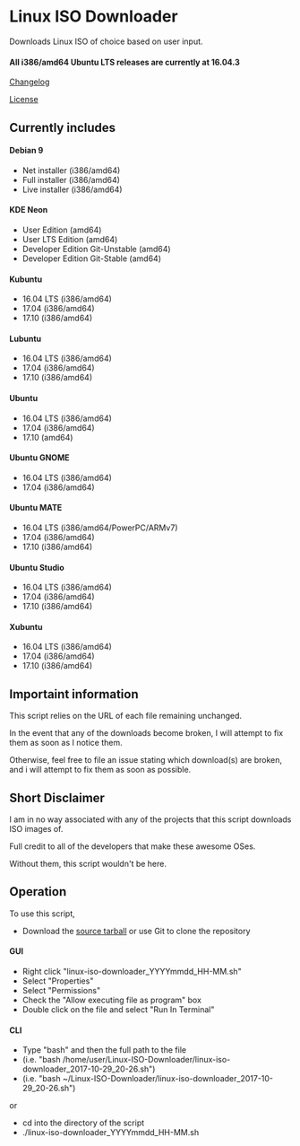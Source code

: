Linux ISO Downloader
====================

Downloads Linux ISO of choice based on user input.

#### All i386/amd64 Ubuntu LTS releases are currently at 16.04.3

[Changelog][1]

[License][2]

[1]: https://github.com/Flamestar98/Linux-ISO-Downloader/blob/master/CHANGELOG.md
[2]: https://github.com/Flamestar98/Linux-ISO-Downloader/blob/master/LICENSE

Currently includes
------------------

#### Debian 9
* Net installer (i386/amd64)
* Full installer (i386/amd64)
* Live installer (i386/amd64)

#### KDE Neon
* User Edition (amd64)
* User LTS Edition (amd64)
* Developer Edition Git-Unstable (amd64)
* Developer Edition Git-Stable (amd64)

#### Kubuntu
* 16.04 LTS (i386/amd64)
* 17.04 (i386/amd64)
* 17.10 (i386/amd64)

#### Lubuntu
* 16.04 LTS (i386/amd64)
* 17.04 (i386/amd64)
* 17.10 (i386/amd64)

#### Ubuntu
* 16.04 LTS (i386/amd64)
* 17.04 (i386/amd64)
* 17.10 (amd64)

#### Ubuntu GNOME
* 16.04 LTS (i386/amd64)
* 17.04 (i386/amd64)

#### Ubuntu MATE
* 16.04 LTS (i386/amd64/PowerPC/ARMv7)
* 17.04 (i386/amd64)
* 17.10 (i386/amd64)

#### Ubuntu Studio
* 16.04 LTS (i386/amd64)
* 17.04 (i386/amd64)
* 17.10 (i386/amd64)

#### Xubuntu
* 16.04 LTS (i386/amd64)
* 17.04 (i386/amd64)
* 17.10 (i386/amd64)

Importaint information
----------------------

This script relies on the URL of each file remaining unchanged.

In the event that any of the downloads become broken, I will attempt to fix them as soon as I notice them.

Otherwise, feel free to file an issue stating which download(s) are broken, and i will attempt to fix them as soon as possible.

Short Disclaimer
----------------

I am in no way associated with any of the projects that this script downloads ISO images of.

Full credit to all of the developers that make these awesome OSes.

Without them, this script wouldn't be here.

Operation
---------

To use this script,
* Download the [source tarball][3] or use Git to clone the repository

[3]: https://github.com/Flamestar98/Linux-ISO-Downloader/releases

#### GUI
* Right click "linux-iso-downloader_YYYYmmdd_HH-MM.sh"
* Select "Properties"
* Select "Permissions"
* Check the "Allow executing file as program" box
* Double click on the file and select "Run In Terminal"

#### CLI
* Type "bash" and then the full path to the file
* (i.e. "bash /home/user/Linux-ISO-Downloader/linux-iso-downloader_2017-10-29_20-26.sh")
* (i.e. "bash ~/Linux-ISO-Downloader/linux-iso-downloader_2017-10-29_20-26.sh")

or
* cd into the directory of the script
* ./linux-iso-downloader_YYYYmmdd_HH-MM.sh
